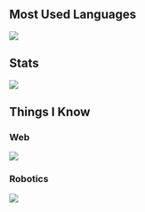 ## Most Used Languages
<img src="https://github-readme-stats.vercel.app/api/top-langs/?username=brandonkirbyson&theme=transparent&layout=donut&hide_border=true&hide=shell&hide_title=true" />

## Stats
<img src="https://readmestats.999857.xyz/api?username=brandonkirbyson&show_icons=true&theme=transparent&hide_border=true&include_all_commits=true&count_private=true&hide_rank=true&hide_title=true&hide=issues,prs" />

## Things I Know

### Web
<img src="https://skillicons.dev/icons?i=ts,nodejs,js,css,scss,html,pnpm,webpack,firebase,supabase,threejs,webstorm,vscode" />

### Robotics
<img src="https://skillicons.dev/icons?i=java,opencv,idea,androidstudio" />



